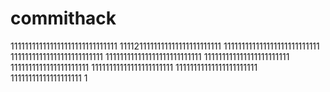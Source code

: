 # commithack
111111111111111111111111111111
1111211111111111111111111111
111111111111111111111111111
11111111111111111111111111
111111111111111111111111111
111111111111111111111111
1111111111111111111111
11111111111111111111111
11111111111111111111111
11111111111111111111
1
